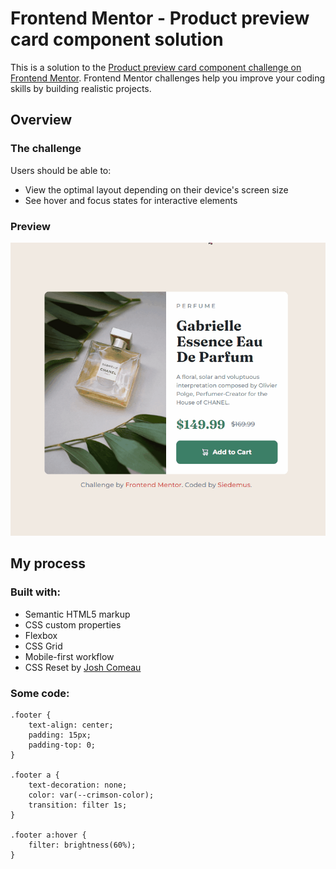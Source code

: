# Frontend Mentor - Product preview card component solution

This is a solution to the [Product preview card component challenge on Frontend Mentor](https://www.frontendmentor.io/challenges/product-preview-card-component-GO7UmttRfa). Frontend Mentor challenges help you improve your coding skills by building realistic projects. 

## Overview

### The challenge

Users should be able to:

- View the optimal layout depending on their device's screen size
- See hover and focus states for interactive elements

### Preview

![](./images/animation.gif)

## My process

### Built with:

- Semantic HTML5 markup
- CSS custom properties
- Flexbox
- CSS Grid
- Mobile-first workflow
- CSS Reset by [Josh Comeau](https://www.joshwcomeau.com/css/custom-css-reset/)

### Some code:

```
.footer {
    text-align: center;
    padding: 15px;
    padding-top: 0;
}

.footer a {
    text-decoration: none;
    color: var(--crimson-color);
    transition: filter 1s;
}

.footer a:hover {
    filter: brightness(60%);
}
```
